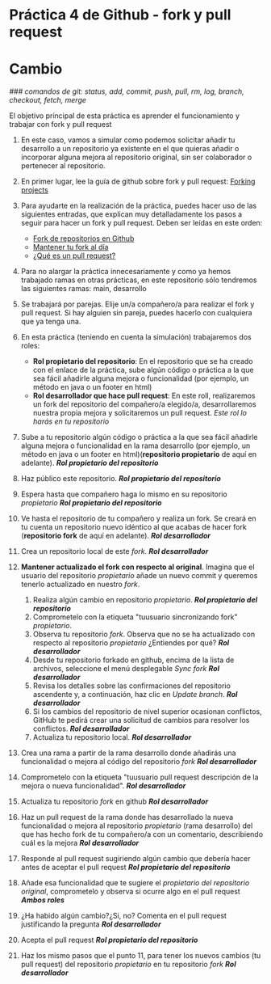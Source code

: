 # Práctica 4 de Github - fork y pull request
# Cambio
*### comandos de git: status, add, commit, push, pull, rm, log, branch, checkout, fetch, merge*

El objetivo principal de esta práctica es aprender el funcionamiento y trabajar con fork y pull request

1. En este caso, vamos a simular como podemos solicitar añadir tu desarrollo a un repositorio ya existente en el que quieras añadir o incorporar alguna mejora al repositorio original, sin ser colaborador o pertenecer al repositorio.
   
2. En primer lugar, lee la guía de github sobre fork y pull request: [Forking projects](https://guides.github.com/activities/forking/)
   
3. Para ayudarte en la realización de la práctica, puedes hacer uso de las siguientes entradas, que explican muy detalladamente los pasos a seguir para hacer un fork y pull request. Deben ser leídas en este orden:
    - [Fork de repositorios en Github](http://aprendegit.com/fork-de-repositorios-para-que-sirve/)
    - [Mantener tu fork al día](http://aprendegit.com/mantener-tu-fork-al-dia/)
    - [¿Qué es un pull request?](http://aprendegit.com/que-es-un-pull-request/)
     
   
4. Para no alargar la práctica innecesariamente y como ya hemos trabajado ramas en otras prácticas, en este repositorio sólo tendremos las siguientes ramas: main, desarrollo
   
5. Se trabajará por parejas. Elije un/a compañero/a para realizar el fork y pull request. Si hay alguien sin pareja, puedes hacerlo con cualquiera que ya tenga una.
   
6. En esta práctica (teniendo en cuenta la simulación) trabajaremos dos roles:
   - **Rol propietario del repositorio**: En el repositorio que se ha creado con el enlace de la práctica, sube algún código o práctica a la que sea fácil añadirle alguna mejora o funcionalidad (por ejemplo, un método en java o un footer en html)
   - **Rol desarrollador que hace pull request**: En este roll, realizaremos un fork del repositorio del compañero/a elegido/a, desarrollaremos nuestra propia mejora y solicitaremos un pull request. *Este rol lo harás en tu repositorio*

7. Sube a tu repositorio algún código o práctica a la que sea fácil añadirle alguna mejora o funcionalidad en la rama desarrollo (por ejemplo, un método en java o un footer en html)(**repositorio propietario** de aquí en adelante).  ***Rol propietario del repositorio***

8. Haz público este repositorio. ***Rol propietario del repositorio***
   
9. Espera hasta que compañero haga lo mismo en su repositorio *propietario* ***Rol propietario del repositorio***
   
10. Ve hasta el repositorio de tu compañero y realiza un fork. Se creará en tu cuenta un repositorio nuevo idéntico al que acabas de hacer fork (**repositorio fork** de aquí en adelante). ***Rol desarrollador***
    
11. Crea un repositorio local de este *fork*. ***Rol desarrollador*** 

12. **Mantener actualizado el fork con respecto al original**. Imagina que el usuario del repositorio *propietario* añade un nuevo commit y queremos tenerlo actualizado en nuestro *fork*.
    
    1. Realiza algún cambio en repositorio *propietario*. ***Rol propietario del repositorio***
    2. Comprometelo con la etiqueta "tuusuario sincronizando fork" *propietario*.
    3. Observa tu repositorio *fork*. Observa que no se ha actualizado con respecto al repositorio *propietario* ¿Entiendes por qué? ***Rol desarrollador***
    4. Desde tu repositorio forkado en github, encima de la lista de archivos, seleccione el menú desplegable _Sync fork_ ***Rol desarrollador***
    5. Revisa los detalles sobre las confirmaciones del repositorio ascendente y, a continuación, haz clic en _Update branch_. ***Rol desarrollador***
    6. Si los cambios del repositorio de nivel superior ocasionan conflictos, GitHub te pedirá crear una solicitud de cambios para resolver los conflictos. ***Rol desarrollador***
    7. Actualiza tu repositorio local. ***Rol desarrollador***

13. Crea una rama a partir de la rama desarrollo donde añadirás una funcionalidad o mejora al código del repositorio *fork* ***Rol desarrollador***
    
14. Comprometelo con la etiqueta "tuusuario pull request descripción de la mejora o nueva funcionalidad". ***Rol desarrollador***

15. Actualiza tu repositorio *fork* en github ***Rol desarrollador***
16. Haz un pull request de la rama donde has desarrollado la nueva funcionalidad o mejora al repositorio *propietario* (rama desarrollo) del que has hecho fork de tu compañero/a con un comentario, describiendo cuál es la mejora ***Rol desarrollador***
    
17. Responde al pull request sugiriendo algún cambio que debería hacer antes de aceptar el pull request ***Rol propietario del repositorio***
    
18. Añade esa funcionalidad que te sugiere el *propietario del repositorio original*, comprometelo y observa si ocurre algo en el pull request ***Ambos roles***
    
19. ¿Ha habido algún cambio?¿Si, no? Comenta en el pull request justificando la pregunta ***Rol desarrollador***
    
20. Acepta el pull request ***Rol propietario del repositorio***
    
21. Haz los mismo pasos que el punto 11, para tener los nuevos cambios (tu pull request) del repositorio *propietario* en tu repositorio *fork* ***Rol desarrollador***
